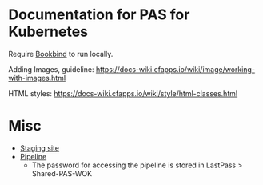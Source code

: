 # Documentation for PAS for Kubernetes

Require [Bookbind](https://github.com/pivotal-cf/docs-book-pas-kubernetes) to run locally.

Adding Images, guideline: https://docs-wiki.cfapps.io/wiki/image/working-with-images.html

HTML styles: https://docs-wiki.cfapps.io/wiki/style/html-classes.html

# Misc

- [Staging site](http://docs-pcf-staging.cfapps.io/pas-kubernetes/index.html)
- [Pipeline](https://concourse.run.pivotal.io/teams/cf-docs/pipelines/pas-kubernetes)
  - The password for accessing the pipeline is stored in LastPass > Shared-PAS-WOK
